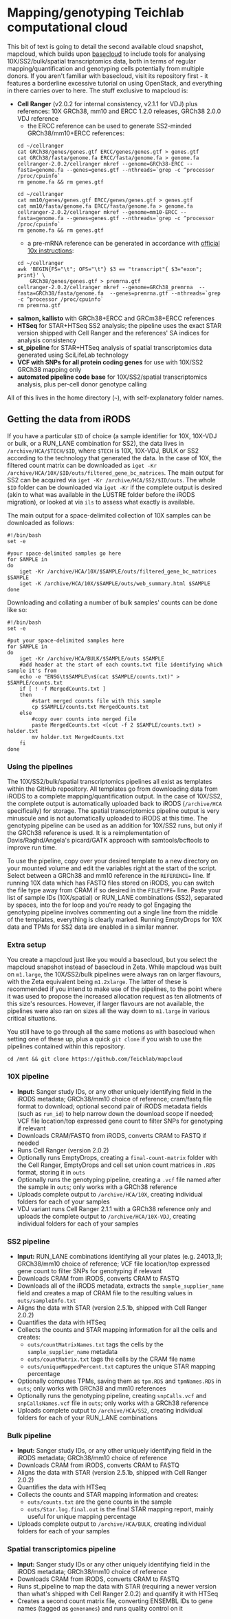 # Mapping/genotyping Teichlab computational cloud

This bit of text is going to detail the second available cloud snapshot, mapcloud, which builds upon [basecloud](https://github.com/Teichlab/basecloud) to include tools for analysing 10X/SS2/bulk/spatial transcriptomics data, both in terms of regular mapping/quantification and genotyping cells potentially from multiple donors. If you aren't familiar with basecloud, visit its repository first - it features a borderline excessive tutorial on using OpenStack, and everything in there carries over to here. The stuff exclusive to mapcloud is:

* **Cell Ranger** (v2.0.2 for internal consistency, v2.1.1 for VDJ) plus references: 10X GRCh38, mm10 and ERCC 1.2.0 releases, GRCh38 2.0.0 VDJ reference
	- the ERCC reference can be used to generate SS2-minded GRCh38/mm10+ERCC references:
	```
	cd ~/cellranger
	cat GRCh38/genes/genes.gtf ERCC/genes/genes.gtf > genes.gtf
	cat GRCh38/fasta/genome.fa ERCC/fasta/genome.fa > genome.fa
	cellranger-2.0.2/cellranger mkref --genome=GRCh38-ERCC --fasta=genome.fa --genes=genes.gtf --nthreads=`grep -c ^processor /proc/cpuinfo`
	rm genome.fa && rm genes.gtf
	
	cd ~/cellranger
	cat mm10/genes/genes.gtf ERCC/genes/genes.gtf > genes.gtf
	cat mm10/fasta/genome.fa ERCC/fasta/genome.fa > genome.fa
	cellranger-2.0.2/cellranger mkref --genome=mm10-ERCC --fasta=genome.fa --genes=genes.gtf --nthreads=`grep -c ^processor /proc/cpuinfo`
	rm genome.fa && rm genes.gtf
	```
	- a pre-mRNA reference can be generated in accordance with [official 10x instructions](https://support.10xgenomics.com/single-cell-gene-expression/software/pipelines/latest/advanced/references):
	```
	cd ~/cellranger
	awk 'BEGIN{FS="\t"; OFS="\t"} $3 == "transcript"{ $3="exon"; print}' \
		GRCh38/genes/genes.gtf > premrna.gtf
	cellranger-2.0.2/cellranger mkref --genome=GRCh38_premrna  --fasta=GRCh38/fasta/genome.fa  --genes=premrna.gtf --nthreads=`grep -c ^processor /proc/cpuinfo`
	rm premrna.gtf
	```
* **salmon, kallisto** with GRCh38+ERCC and GRCm38+ERCC references
* **HTSeq** for STAR+HTSeq SS2 analysis; the pipeline uses the exact STAR version shipped with Cell Ranger and the references' SA indices for analysis consistency
* **st_pipeline** for STAR+HTSeq analysis of spatial transcriptomics data generated using SciLifeLab technology
* **VCF with SNPs for all protein coding genes** for use with 10X/SS2 GRCh38 mapping only
* **automated pipeline code base** for 10X/SS2/spatial transcriptomics analysis, plus per-cell donor genotype calling

All of this lives in the home directory (`~`), with self-explanatory folder names.

## Getting the data from iRODS

If you have a particular `$ID` of choice (a sample identifier for 10X, 10X-VDJ or bulk, or a RUN_LANE combination for SS2), the data lives in `/archive/HCA/$TECH/$ID`, where `$TECH` is 10X, 10X-VDJ, BULK or SS2 according to the technology that generated the data. In the case of 10X, the filtered count matrix can be downloaded as `iget -Kr /archive/HCA/10X/$ID/outs/filtered_gene_bc_matrices`. The main output for SS2 can be acquired via `iget -Kr /archive/HCA/SS2/$ID/outs`. The whole `$ID` folder can be downloaded via `iget -Kr` if the complete output is desired (akin to what was available in the LUSTRE folder before the iRODS migration), or looked at via `ils` to assess what exactly is available.

The main output for a space-delimited collection of 10X samples can be downloaded as follows:

	#!/bin/bash
	set -e

	#your space-delimited samples go here
	for SAMPLE in 
	do
		iget -Kr /archive/HCA/10X/$SAMPLE/outs/filtered_gene_bc_matrices $SAMPLE
		iget -K /archive/HCA/10X/$SAMPLE/outs/web_summary.html $SAMPLE
	done

Downloading and collating a number of bulk samples' counts can be done like so:

	#!/bin/bash
	set -e

	#put your space-delimited samples here
	for SAMPLE in 
	do
		iget -Kr /archive/HCA/BULK/$SAMPLE/outs $SAMPLE
		#add header at the start of each counts.txt file identifying which sample it's from
		echo -e "ENSG\t$SAMPLE\n$(cat $SAMPLE/counts.txt)" > $SAMPLE/counts.txt
		if [ ! -f MergedCounts.txt ]
		then
			#start merged counts file with this sample
			cp $SAMPLE/counts.txt MergedCounts.txt
		else
			#copy over counts into merged file
			paste MergedCounts.txt <(cut -f 2 $SAMPLE/counts.txt) > holder.txt
			mv holder.txt MergedCounts.txt
		fi
	done

### Using the pipelines

The 10X/SS2/bulk/spatial transcriptomics pipelines all exist as templates within the GitHub repository. All templates go from downloading data from iRODS to a complete mapping/quantification output. In the case of 10X/SS2, the complete output is automatically uploaded back to iRODS (`/archive/HCA` specifically) for storage. The spatial transcriptomics pipeline output is very minuscule and is not automatically uploaded to iRODS at this time. The genotyping pipeline can be used as an addition for 10X/SS2 runs, but only if the GRCh38 reference is used. It is a reimplementation of Davis/Raghd/Angela's picard/GATK approach with samtools/bcftools to improve run time.

To use the pipeline, copy over your desired template to a new directory on your mounted volume and edit the variables right at the start of the script. Select between a GRCh38 and mm10 reference in the `REFERENCE=` line. If running 10X data which has FASTQ files stored on iRODS, you can switch the file type away from CRAM if so desired in the `FILETYPE=` line. Paste your list of sample IDs (10X/spatial) or RUN_LANE combinations (SS2), separated by spaces, into the for loop and you're ready to go! Engaging the genotyping pipeline involves commenting out a single line from the middle of the templates, everything is clearly marked. Running EmptyDrops for 10X data and TPMs for SS2 data are enabled in a similar manner.

### Extra setup

You create a mapcloud just like you would a basecloud, but you select the mapcloud snapshot instead of basecloud in Zeta. While mapcloud was built on `m1.large`, the 10X/SS2/bulk pipelines were always ran on larger flavours, with the Zeta equivalent being `m1.2xlarge`. The latter of these is recommended if you intend to make use of the pipelines, to the point where it was used to propose the increased allocation request as ten allotments of this size's resources. However, if larger flavours are not available, the pipelines were also ran on sizes all the way down to `m1.large` in various critical situations.

You still have to go through all the same motions as with basecloud when setting one of these up, plus a quick `git clone` if you wish to use the pipelines contained within this repository.

	cd /mnt && git clone https://github.com/Teichlab/mapcloud

### 10X pipeline
* **Input:** Sanger study IDs, or any other uniquely identifying field in the iRODS metadata; GRCh38/mm10 choice of reference; cram/fastq file format to download; optional second pair of iRODS metadata fields (such as `run_id`) to help narrow down the download scope if needed; VCF file location/top expressed gene count to filter SNPs for genotyping if relevant
* Downloads CRAM/FASTQ from iRODS, converts CRAM to FASTQ if needed
* Runs Cell Ranger (version 2.0.2)
* Optionally runs EmptyDrops, creating a `final-count-matrix` folder with the Cell Ranger, EmptyDrops and cell set union count matrices in `.RDS` format, storing it in `outs`
* Optionally runs the genotyping pipeline, creating a `.vcf` file named after the sample in `outs`; only works with a GRCh38 reference
* Uploads complete output to `/archive/HCA/10X`, creating individual folders for each of your samples
* VDJ variant runs Cell Ranger 2.1.1 with a GRCh38 reference only and uploads the complete output to `/archive/HCA/10X-VDJ`, creating individual folders for each of your samples

### SS2 pipeline
* **Input:** RUN_LANE combinations identifying all your plates (e.g. 24013_1); GRCh38/mm10 choice of reference; VCF file location/top expressed gene count to filter SNPs for genotyping if relevant
* Downloads CRAM from iRODS, converts CRAM to FASTQ
* Downloads all of the iRODS metadata, extracts the `sample_supplier_name` field and creates a map of CRAM file to the resulting values in `outs/sampleInfo.txt`
* Aligns the data with STAR (version 2.5.1b, shipped with Cell Ranger 2.0.2)
* Quantifies the data with HTSeq
* Collects the counts and STAR mapping information for all the cells and creates:
	-	`outs/countMatrixNames.txt` tags the cells by the `sample_supplier_name` metadata
	-	`outs/countMatrix.txt` tags the cells by the CRAM file name
	-	`outs/uniqueMappedPercent.txt` captures the unique STAR mapping percentage
* Optionally computes TPMs, saving them as `tpm.RDS` and `tpmNames.RDS` in `outs`; only works with GRCh38 and mm10 references
* Optionally runs the genotyping pipeline, creating `snpCalls.vcf` and `snpCallsNames.vcf` file in `outs`; only works with a GRCh38 reference
* Uploads complete output to `/archive/HCA/SS2`, creating individual folders for each of your RUN_LANE combinations

### Bulk pipeline
* **Input:** Sanger study IDs, or any other uniquely identifying field in the iRODS metadata; GRCh38/mm10 choice of reference
* Downloads CRAM from iRODS, converts CRAM to FASTQ
* Aligns the data with STAR (version 2.5.1b, shipped with Cell Ranger 2.0.2)
* Quantifies the data with HTSeq
* Collects the counts and STAR mapping information and creates:
	-	`outs/counts.txt` are the gene counts in the sample
	-	`outs/Star.log.final.out` is the final STAR mapping report, mainly useful for unique mapping percentage
* Uploads complete output to `/archive/HCA/BULK`, creating individual folders for each of your samples

### Spatial transcriptomics pipeline
* **Input:** Sanger study IDs or any other uniquely identifying field in the iRODS metadata; GRCh38/mm10 choice of reference
* Downloads CRAM from iRODS, converts CRAM to FASTQ
* Runs st_pipeline to map the data with STAR (requiring a newer version than what's shipped with Cell Ranger 2.0.2) and quantify it with HTSeq
* Creates a second count matrix file, converting ENSEMBL IDs to gene names (tagged as `genenames`) and runs quality control on it
